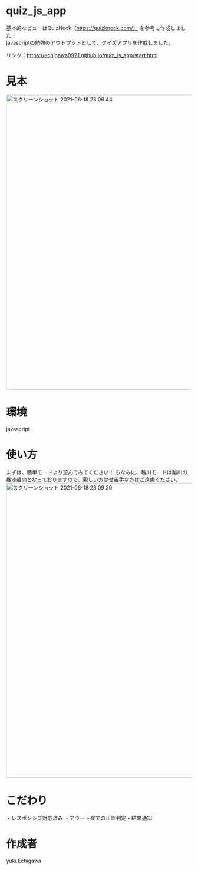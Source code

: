 # quiz_js_app

基本的なビューはQuizNock（https://quizknock.com/）
を参考に作成しました！   
javascriptの勉強のアウトプットとして、クイズアプリを作成しました。   
   
   リンク：https://echigawa0921.github.io/quiz_js_app/start.html

# 見本
<img width="800" alt="スクリーンショット 2021-06-18 23 06 44" src="https://user-images.githubusercontent.com/69971834/122573678-dfdf9180-d089-11eb-88eb-c678b885559d.png">


# 環境
javascript

# 使い方
まずは、簡単モードより遊んでみてください！
ちなみに、越川モードは越川の趣味趣向となっておりますので、親しい方はせ苦手な方はご遠慮ください。
<img width="800" alt="スクリーンショット 2021-06-18 23 09 20" src="https://user-images.githubusercontent.com/69971834/122574058-3947c080-d08a-11eb-834a-a297bc0f6135.png">

# こだわり
・レスポンシブ対応済み
・アラート文での正誤判定・結果通知


# 作成者
yuki.Echigawa
